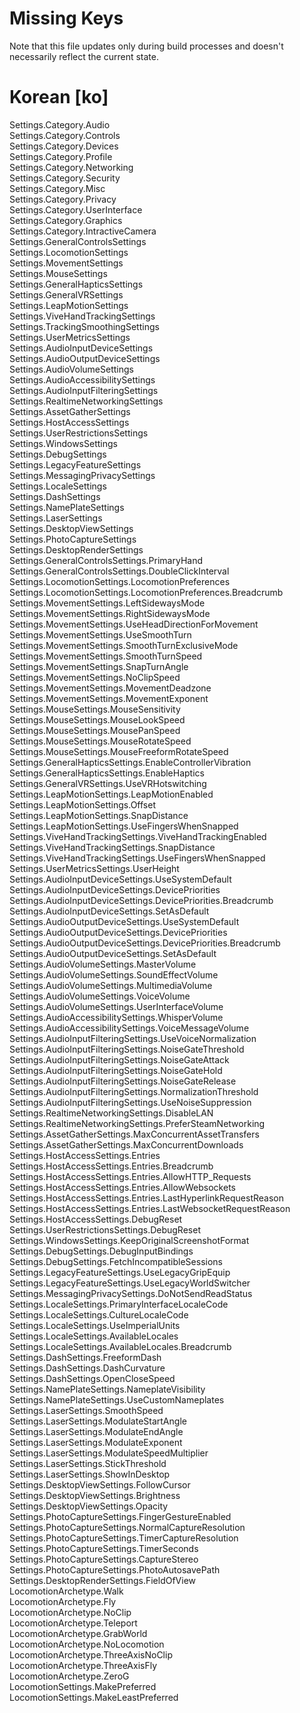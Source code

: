 # Missing Keys
Note that this file updates only during build processes and doesn't necessarily reflect the current state.

# Korean [ko]
Settings.Category.Audio  
Settings.Category.Controls  
Settings.Category.Devices  
Settings.Category.Profile  
Settings.Category.Networking  
Settings.Category.Security  
Settings.Category.Misc  
Settings.Category.Privacy  
Settings.Category.UserInterface  
Settings.Category.Graphics  
Settings.Category.IntractiveCamera  
Settings.GeneralControlsSettings  
Settings.LocomotionSettings  
Settings.MovementSettings  
Settings.MouseSettings  
Settings.GeneralHapticsSettings  
Settings.GeneralVRSettings  
Settings.LeapMotionSettings  
Settings.ViveHandTrackingSettings  
Settings.TrackingSmoothingSettings  
Settings.UserMetricsSettings  
Settings.AudioInputDeviceSettings  
Settings.AudioOutputDeviceSettings  
Settings.AudioVolumeSettings  
Settings.AudioAccessibilitySettings  
Settings.AudioInputFilteringSettings  
Settings.RealtimeNetworkingSettings  
Settings.AssetGatherSettings  
Settings.HostAccessSettings  
Settings.UserRestrictionsSettings  
Settings.WindowsSettings  
Settings.DebugSettings  
Settings.LegacyFeatureSettings  
Settings.MessagingPrivacySettings  
Settings.LocaleSettings  
Settings.DashSettings  
Settings.NamePlateSettings  
Settings.LaserSettings  
Settings.DesktopViewSettings  
Settings.PhotoCaptureSettings  
Settings.DesktopRenderSettings  
Settings.GeneralControlsSettings.PrimaryHand  
Settings.GeneralControlsSettings.DoubleClickInterval  
Settings.LocomotionSettings.LocomotionPreferences  
Settings.LocomotionSettings.LocomotionPreferences.Breadcrumb  
Settings.MovementSettings.LeftSidewaysMode  
Settings.MovementSettings.RightSidewaysMode  
Settings.MovementSettings.UseHeadDirectionForMovement  
Settings.MovementSettings.UseSmoothTurn  
Settings.MovementSettings.SmoothTurnExclusiveMode  
Settings.MovementSettings.SmoothTurnSpeed  
Settings.MovementSettings.SnapTurnAngle  
Settings.MovementSettings.NoClipSpeed  
Settings.MovementSettings.MovementDeadzone  
Settings.MovementSettings.MovementExponent  
Settings.MouseSettings.MouseSensitivity  
Settings.MouseSettings.MouseLookSpeed  
Settings.MouseSettings.MousePanSpeed  
Settings.MouseSettings.MouseRotateSpeed  
Settings.MouseSettings.MouseFreeformRotateSpeed  
Settings.GeneralHapticsSettings.EnableControllerVibration  
Settings.GeneralHapticsSettings.EnableHaptics  
Settings.GeneralVRSettings.UseVRHotswitching  
Settings.LeapMotionSettings.LeapMotionEnabled  
Settings.LeapMotionSettings.Offset  
Settings.LeapMotionSettings.SnapDistance  
Settings.LeapMotionSettings.UseFingersWhenSnapped  
Settings.ViveHandTrackingSettings.ViveHandTrackingEnabled  
Settings.ViveHandTrackingSettings.SnapDistance  
Settings.ViveHandTrackingSettings.UseFingersWhenSnapped  
Settings.UserMetricsSettings.UserHeight  
Settings.AudioInputDeviceSettings.UseSystemDefault  
Settings.AudioInputDeviceSettings.DevicePriorities  
Settings.AudioInputDeviceSettings.DevicePriorities.Breadcrumb  
Settings.AudioInputDeviceSettings.SetAsDefault  
Settings.AudioOutputDeviceSettings.UseSystemDefault  
Settings.AudioOutputDeviceSettings.DevicePriorities  
Settings.AudioOutputDeviceSettings.DevicePriorities.Breadcrumb  
Settings.AudioOutputDeviceSettings.SetAsDefault  
Settings.AudioVolumeSettings.MasterVolume  
Settings.AudioVolumeSettings.SoundEffectVolume  
Settings.AudioVolumeSettings.MultimediaVolume  
Settings.AudioVolumeSettings.VoiceVolume  
Settings.AudioVolumeSettings.UserInterfaceVolume  
Settings.AudioAccessibilitySettings.WhisperVolume  
Settings.AudioAccessibilitySettings.VoiceMessageVolume  
Settings.AudioInputFilteringSettings.UseVoiceNormalization  
Settings.AudioInputFilteringSettings.NoiseGateThreshold  
Settings.AudioInputFilteringSettings.NoiseGateAttack  
Settings.AudioInputFilteringSettings.NoiseGateHold  
Settings.AudioInputFilteringSettings.NoiseGateRelease  
Settings.AudioInputFilteringSettings.NormalizationThreshold  
Settings.AudioInputFilteringSettings.UseNoiseSuppression  
Settings.RealtimeNetworkingSettings.DisableLAN  
Settings.RealtimeNetworkingSettings.PreferSteamNetworking  
Settings.AssetGatherSettings.MaxConcurrentAssetTransfers  
Settings.AssetGatherSettings.MaxConcurrentDownloads  
Settings.HostAccessSettings.Entries  
Settings.HostAccessSettings.Entries.Breadcrumb  
Settings.HostAccessSettings.Entries.AllowHTTP_Requests  
Settings.HostAccessSettings.Entries.AllowWebsockets  
Settings.HostAccessSettings.Entries.LastHyperlinkRequestReason  
Settings.HostAccessSettings.Entries.LastWebsocketRequestReason  
Settings.HostAccessSettings.DebugReset  
Settings.UserRestrictionsSettings.DebugReset  
Settings.WindowsSettings.KeepOriginalScreenshotFormat  
Settings.DebugSettings.DebugInputBindings  
Settings.DebugSettings.FetchIncompatibleSessions  
Settings.LegacyFeatureSettings.UseLegacyGripEquip  
Settings.LegacyFeatureSettings.UseLegacyWorldSwitcher  
Settings.MessagingPrivacySettings.DoNotSendReadStatus  
Settings.LocaleSettings.PrimaryInterfaceLocaleCode  
Settings.LocaleSettings.CultureLocaleCode  
Settings.LocaleSettings.UseImperialUnits  
Settings.LocaleSettings.AvailableLocales  
Settings.LocaleSettings.AvailableLocales.Breadcrumb  
Settings.DashSettings.FreeformDash  
Settings.DashSettings.DashCurvature  
Settings.DashSettings.OpenCloseSpeed  
Settings.NamePlateSettings.NameplateVisibility  
Settings.NamePlateSettings.UseCustomNameplates  
Settings.LaserSettings.SmoothSpeed  
Settings.LaserSettings.ModulateStartAngle  
Settings.LaserSettings.ModulateEndAngle  
Settings.LaserSettings.ModulateExponent  
Settings.LaserSettings.ModulateSpeedMultiplier  
Settings.LaserSettings.StickThreshold  
Settings.LaserSettings.ShowInDesktop  
Settings.DesktopViewSettings.FollowCursor  
Settings.DesktopViewSettings.Brightness  
Settings.DesktopViewSettings.Opacity  
Settings.PhotoCaptureSettings.FingerGestureEnabled  
Settings.PhotoCaptureSettings.NormalCaptureResolution  
Settings.PhotoCaptureSettings.TimerCaptureResolution  
Settings.PhotoCaptureSettings.TimerSeconds  
Settings.PhotoCaptureSettings.CaptureStereo  
Settings.PhotoCaptureSettings.PhotoAutosavePath  
Settings.DesktopRenderSettings.FieldOfView  
LocomotionArchetype.Walk  
LocomotionArchetype.Fly  
LocomotionArchetype.NoClip  
LocomotionArchetype.Teleport  
LocomotionArchetype.GrabWorld  
LocomotionArchetype.NoLocomotion  
LocomotionArchetype.ThreeAxisNoClip  
LocomotionArchetype.ThreeAxisFly  
LocomotionArchetype.ZeroG  
LocomotionSettings.MakePreferred  
LocomotionSettings.MakeLeastPreferred  

